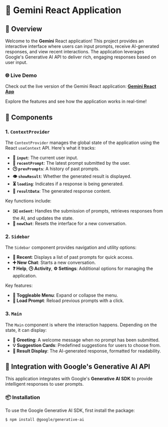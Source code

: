 # 🌟 Gemini React Application

## 🚀 Overview

Welcome to the **Gemini** React application! This project provides an interactive interface where users can input prompts, receive AI-generated responses, and view recent interactions. The application leverages Google's Generative AI API to deliver rich, engaging responses based on user input.

### 🌐 Live Demo

Check out the live version of the Gemini React application: [**Gemini React App**](https://poetic-sunburst-e73fb4.netlify.app/)

Explore the features and see how the application works in real-time!

## 🧩 Components

### 1. `ContextProvider`
The `ContextProvider` manages the global state of the application using the React `useContext` API. Here's what it tracks:

- **📝 `input`**: The current user input.
- **📌 `recentPrompt`**: The latest prompt submitted by the user.
- **🕒 `prevPrompts`**: A history of past prompts.
- **👁️ `showResult`**: Whether the generated result is displayed.
- **⏳ `loading`**: Indicates if a response is being generated.
- **💬 `resultData`**: The generated response content.

Key functions include:
- **✉️ `onSent`**: Handles the submission of prompts, retrieves responses from the AI, and updates the state.
- **🔄 `newChat`**: Resets the interface for a new conversation.

### 2. `Sidebar`
The `Sidebar` component provides navigation and utility options:

- **📂 Recent**: Displays a list of past prompts for quick access.
- **➕ New Chat**: Starts a new conversation.
- **❓ Help**, **🕒 Activity**, **⚙️ Settings**: Additional options for managing the application.

Key features:
- **🔄 Toggleable Menu**: Expand or collapse the menu.
- **🔄 Load Prompt**: Reload previous prompts with a click.

### 3. `Main`
The `Main` component is where the interaction happens. Depending on the state, it can display:

- **👋 Greeting**: A welcome message when no prompt has been submitted.
- **💡 Suggestion Cards**: Predefined suggestions for users to choose from.
- **📄 Result Display**: The AI-generated response, formatted for readability.

## 🤖 Integration with Google's Generative AI API

This application integrates with Google's **Generative AI SDK** to provide intelligent responses to user prompts.

### 📦 Installation

To use the Google Generative AI SDK, first install the package:

```bash
$ npm install @google/generative-ai
